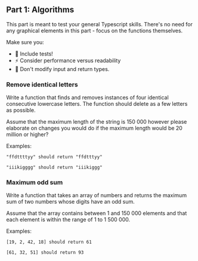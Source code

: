 ## Part 1: Algorithms

This part is meant to test your general Typescript skills.
There's no need for any graphical elements in this part - focus on the functions themselves.

Make sure you:
* 🧪 Include tests!
* ⚡ Consider performance versus readability
* 🚫 Don't modify input and return types.

### Remove identical letters

Write a function that finds and removes instances of four identical consecutive lowercase letters. The function should delete as a few letters as possible.

Assume that the maximum length of the string is 150 000 however please elaborate on changes you would do if the maximum length would be 20 million or higher?

Examples:
```
"ffdttttyy" should return "ffdtttyy"
```

```
"iiikigggg" should return "iiikiggg"
```

### Maximum odd sum

Write a function that takes an array of numbers and returns the maximum sum of two numbers whose digits have an odd sum.

Assume that the array contains between 1 and 150 000 elements and that each element is within the range of 1 to 1 500 000.

Examples:
```
[19, 2, 42, 18] should return 61
```

```
[61, 32, 51] should return 93
```
